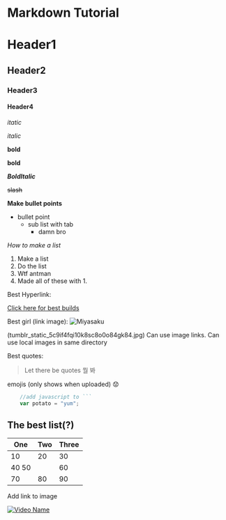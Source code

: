 # Markdown Tutorial
# Header1
## Header2
### Header3
#### Header4

*itatic*

_italic_

**bold**

__bold__

_**BoldItalic**_

~~slash~~

**Make bullet points**
- bullet point
    - sub list with tab
        - damn bro

*How to make a list*
1. Make a list
1. Do the list
1. Wtf antman
1. Made all of these with 1.

Best Hyperlink:

[Click here for best builds](https://poebuilds.cc/)

Best girl (link image):
![Miyasaku](https://static.tumblr.com/35d8f21add717616f326f53282f43f66/cxemtbg/uDQp943yp/tumblr_static_5c9if4fqi10k8sc8o0o84gk84.jpg)

(tumblr_static_5c9if4fqi10k8sc8o0o84gk84.jpg)
Can use image links. Can use local images in same directory


Best quotes:
>Let there be quotes
>뭘 봐

emojis (only shows when uploaded)
:worried:

```javascript 
    //add javascript to ```
    var potato = "yum";
```

## The best list(?)
One | Two | Three
---|---|---
10 | 20 | 30
40 50 || 60
70 | 80 | 90

Add link to image 

[![Video Name](https://i.ytimg.com/vi/d_T5P-zIIAs/maxresdefault.jpg)](https://www.youtube.com/watch?v=d_T5P-zIIAs)